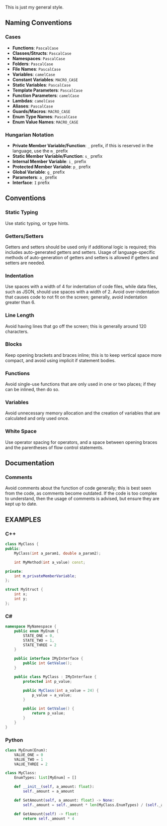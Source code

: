 This is just my general style.

## Naming Conventions

### Cases
- **Functions**: `PascalCase`
- **Classes/Structs**: `PascalCase`
- **Namespaces**: `PascalCase`
- **Folders**: `PascalCase`
- **File Names**: `PascalCase`
- **Variables**: `camelCase`
- **Constant Variables**: `MACRO_CASE`
- **Static Variables**: `PascalCase`
- **Template Parameters**: `PascalCase`
- **Function Parameters**: `camelCase`
- **Lambdas**: `camelCase`
- **Aliases**: `PascalCase`
- **Guards/Macros**: `MACRO_CASE`
- **Enum Type Names**: `PascalCase`
- **Enum Value Names**: `MACRO_CASE`

### Hungarian Notation
- **Private Member Variable/Function**: `_` prefix, if this is reserved in the language, use the `m_` prefix
- **Static Member Variable/Function**: `s_` prefix
- **Internal Member Variable**: `i_` prefix
- **Protected Member Variable**: `p_` prefix
- **Global Variable**: `g_` prefix
- **Parameters**: `a_` prefix 
- **Interface**: `I` prefix 

## Conventions

### Static Typing
Use static typing, or type hints.

### Getters/Setters
Getters and setters should be used only if additional logic is required; this includes auto-generated getters and setters.
Usage of language-specific methods of auto-generation of getters and setters is allowed if getters and setters are needed.

### Indentation
Use spaces with a width of 4 for indentation of code files, while data files, such as JSON, should use spaces with a width of 2. 
Avoid over-indentation that causes code to not fit on the screen; generally, avoid indentation greater than 6.

### Line Length
Avoid having lines that go off the screen; this is generally around 120 characters.

### Blocks
Keep opening brackets and braces inline; this is to keep vertical space more compact, and avoid using implicit if statement bodies.

### Functions
Avoid single-use functions that are only used in one or two places; if they can be inlined, then do so.

### Variables
Avoid unnecessary memory allocation and the creation of variables that are calculated and only used once.

### White Space
Use operator spacing for operators, and a space between opening braces and the parentheses of flow control statements.

## Documentation

### Comments
Avoid comments about the function of code generally; this is best seen from the code, as comments become outdated.
If the code is too complex to understand, then the usage of comments is advised, but ensure they are kept up to date.

## EXAMPLES

### C++

```cpp
class MyClass {
public:
    MyClass(int a_param1, double a_param2);

    int MyMethod(int a_value) const;

private:
    int m_privateMemberVariable;
};

struct MyStruct {
    int x;
    int y;
};
```

### C#

```csharp
namespace MyNamespace {
    public enum MyEnum {
        STATE_ONE = 0,
        STATE_TWO = 1,
        STATE_THREE = 2
    }

    public interface IMyInterface {
        public int GetValue();
    }

    public class MyClass : IMyInterface {
        protected int p_value;

        public MyClass(int a_value = 24) {
            p_value = a_value;
        }

        public int GetValue() {
            return p_value;
        }
    }
}
```

### Python

```python
class MyEnum(Enum):
    VALUE_ONE = 0
    VALUE_TWO = 1
    VALUE_THREE = 2

class MyClass:
    EnumTypes: list[MyEnum] = []

    def __init__(self, a_amount: float):
        self._amount = a_amount

    def SetAmount(self, a_amount: float) -> None:
        self._amount = self._amount * len(MyClass.EnumTypes) / (self._amount - a_amount)

    def GetAmount(self) -> float:
        return self._amount * 4
```
